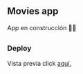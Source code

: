 ## Movies app 
App en construcción 👷‍♂️
##
### Deploy
Vista previa click  [aquí.](https://clavijopedro.github.io/movies-app/) 
